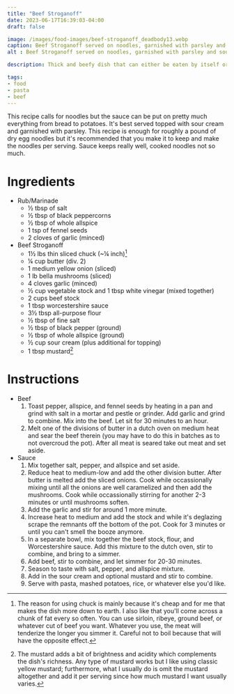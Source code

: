 ```yaml
---
title: "Beef Stroganoff"
date: 2023-06-17T16:39:03-04:00
draft: false

image: /images/food-images/beef-stroganoff_deadbody13.webp
caption: Beef Stroganoff served on noodles, garnished with parsley and sour cream, served with brussels sprouts
alt : Beef Stroganoff served on noodles, garnished with parsley and sour cream, served with brussels sprouts

description: Thick and beefy dish that can either be eaten by itself or served with pasta noodles, potatoes, rice, etc.

tags:
- food
- pasta
- beef
---
```


This recipe calls for noodles but the sauce can be put on pretty much everything from bread to potatoes. It's best served topped with sour cream and garnished with parsley. This recipe is enough for roughly a pound of dry egg noodles but it's recommended that you make it to keep and make the noodles per serving. Sauce keeps really well, cooked noodles not so much.

# Ingredients
- Rub/Marinade
    - &frac12; tbsp of salt
    - &frac12; tbsp of black peppercorns
    - &frac12; tbsp of whole allspice
    - 1 tsp of fennel seeds
    - 2 cloves of garlic (minced)
- Beef Stroganoff
    - 1&frac12; lbs thin sliced chuck (~&frac14; inch)[^1]
    - &frac14; cup butter (div. 2)
    - 1 medium yellow onion (sliced)
    - 1 lb bella mushrooms (sliced)
    - 4 cloves garlic (minced)
    - &frac12; cup vegetable stock and 1 tbsp white vinegar (mixed together)
    - 2 cups beef stock
    - 1 tbsp worcestershire sauce
    - 3&frac12; tbsp all-purpose flour
    - &frac12; tbsp of fine salt
    - &frac12; tbsp of black pepper (ground)
    - &frac12; tbsp of whole allspice (ground)
    - &frac12; cup sour cream (plus additional for topping)
    - 1 tbsp mustard[^2]

# Instructions
- Beef
    1. Toast pepper, allspice, and fennel seeds by heating in a pan and grind with salt in a mortar and pestle or grinder. Add garlic and grind to combine. Mix into the beef. Let sit for 30 minutes to an hour.
    1. Melt one of the divisions of butter in a dutch oven on medium heat and sear the beef therein (you may have to do this in batches as to not overcroud the pot). After all meat is seared take out meat and set aside.
- Sauce
    1. Mix together salt, pepper, and allspice and set aside.
    1. Reduce heat to medium-low and add the other division butter. After butter is melted add the sliced onions. Cook while occassionally mixing until all the onions are well caramelized and then add the mushrooms. Cook while occassionally stirring for another 2-3 minutes or until mushrooms soften.
    1. Add the garlic and stir for around 1 more minute.
    1. Increase heat to medium and add the stock and while it's deglazing scrape the remnants off the bottom of the pot. Cook for 3 minutes or until you can't smell the booze anymore.
    1. In a separate bowl, mix together the beef stock, flour, and Worcestershire sauce. Add this mixture to the dutch oven, stir to combine, and bring to a simmer.
    1. Add beef, stir to combine, and let simmer for 20-30 minutes.
    1. Season to taste with salt, pepper, and allspice mixture.
    1. Add in the sour cream and optional mustard and stir to combine.
    1. Serve with pasta, mashed potatoes, rice, or whatever else you'd like.

[^1]: The reason for using chuck is mainly because it's cheap and for me that makes the dish more down to earth. I also like that you'll come across a chunk of fat every so often. You can use sirloin, ribeye, ground beef, or whatever cut of beef you want. Whatever you use, the meat will tenderize the longer you simmer it. Careful not to boil because that will have the opposite effect.
[^2]: The mustard adds a bit of brightness and acidity which complements the dish's richness. Any type of mustard works but I like using classic yellow mustard; furthermore, what I usually do is omit the mustard altogether and add it per serving since how much mustard I want usually varies.
